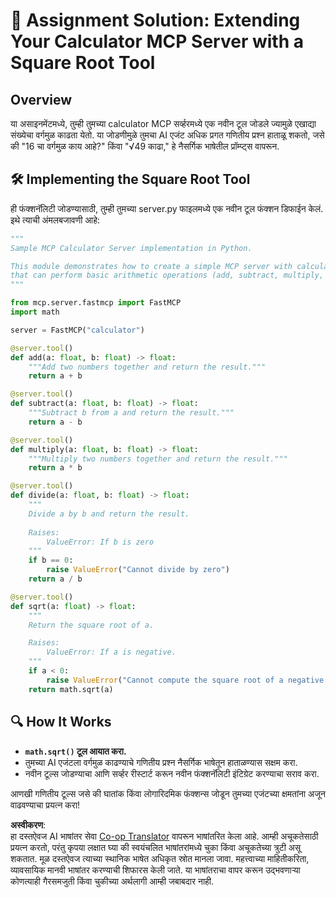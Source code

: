 <!--
CO_OP_TRANSLATOR_METADATA:
{
  "original_hash": "e9490aedc71f99bc774af57b207a7adb",
  "translation_date": "2025-06-13T02:31:10+00:00",
  "source_file": "03-GettingStarted/07-aitk/solution/README.md",
  "language_code": "mr"
}
-->
# 📘 Assignment Solution: Extending Your Calculator MCP Server with a Square Root Tool

## Overview
या असाइनमेंटमध्ये, तुम्ही तुमच्या calculator MCP सर्व्हरमध्ये एक नवीन टूल जोडले ज्यामुळे एखाद्या संख्येचा वर्गमुळ काढता येतो. या जोडणीमुळे तुमचा AI एजंट अधिक प्रगत गणितीय प्रश्न हाताळू शकतो, जसे की "16 चा वर्गमुळ काय आहे?" किंवा "√49 काढा," हे नैसर्गिक भाषेतील प्रॉम्प्ट्स वापरून.

## 🛠️ Implementing the Square Root Tool
ही फंक्शनॅलिटी जोडण्यासाठी, तुम्ही तुमच्या server.py फाइलमध्ये एक नवीन टूल फंक्शन डिफाईन केलं. इथे त्याची अंमलबजावणी आहे:

```python
"""
Sample MCP Calculator Server implementation in Python.

This module demonstrates how to create a simple MCP server with calculator tools
that can perform basic arithmetic operations (add, subtract, multiply, divide).
"""

from mcp.server.fastmcp import FastMCP
import math

server = FastMCP("calculator")

@server.tool()
def add(a: float, b: float) -> float:
    """Add two numbers together and return the result."""
    return a + b

@server.tool()
def subtract(a: float, b: float) -> float:
    """Subtract b from a and return the result."""
    return a - b

@server.tool()
def multiply(a: float, b: float) -> float:
    """Multiply two numbers together and return the result."""
    return a * b

@server.tool()
def divide(a: float, b: float) -> float:
    """
    Divide a by b and return the result.
    
    Raises:
        ValueError: If b is zero
    """
    if b == 0:
        raise ValueError("Cannot divide by zero")
    return a / b

@server.tool()
def sqrt(a: float) -> float:
    """
    Return the square root of a.

    Raises:
        ValueError: If a is negative.
    """
    if a < 0:
        raise ValueError("Cannot compute the square root of a negative number.")
    return math.sqrt(a)
```

## 🔍 How It Works

- **`math.sqrt()` टूल आयात करा.**
- तुमच्या AI एजंटला वर्गमुळ काढण्याचे गणितीय प्रश्न नैसर्गिक भाषेतून हाताळण्यास सक्षम करा.
- नवीन टूल्स जोडण्याचा आणि सर्व्हर रीस्टार्ट करून नवीन फंक्शनॅलिटी इंटिग्रेट करण्याचा सराव करा.

आणखी गणितीय टूल्स जसे की घातांक किंवा लोगारिदमिक फंक्शन्स जोडून तुमच्या एजंटच्या क्षमतांना अजून वाढवण्याचा प्रयत्न करा!

**अस्वीकरण**:  
हा दस्तऐवज AI भाषांतर सेवा [Co-op Translator](https://github.com/Azure/co-op-translator) वापरून भाषांतरित केला आहे. आम्ही अचूकतेसाठी प्रयत्न करतो, परंतु कृपया लक्षात घ्या की स्वयंचलित भाषांतरांमध्ये चुका किंवा अचूकतेच्या त्रुटी असू शकतात. मूळ दस्तऐवज त्याच्या स्थानिक भाषेत अधिकृत स्रोत मानला जावा. महत्त्वाच्या माहितीकरिता, व्यावसायिक मानवी भाषांतर करण्याची शिफारस केली जाते. या भाषांतराचा वापर करून उद्भवणाऱ्या कोणत्याही गैरसमजुती किंवा चुकीच्या अर्थलागी आम्ही जबाबदार नाही.